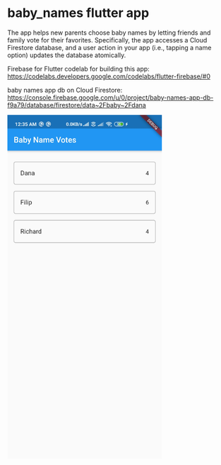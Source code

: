 # baby_names flutter app

The app helps new parents choose baby names by letting friends and family vote for their favorites. Specifically, the app accesses a Cloud Firestore database, and a user action in your app (i.e., tapping a name option) updates the database atomically.

Firebase for Flutter codelab for building this app: https://codelabs.developers.google.com/codelabs/flutter-firebase/#0

baby names app db on Cloud Firestore: https://console.firebase.google.com/u/0/project/baby-names-app-db-f9a79/database/firestore/data~2Fbaby~2Fdana

<img src="screenshot.jpg" alt="screenshot" width="350">
